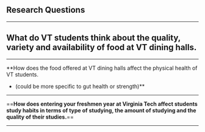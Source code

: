 


## Research Questions


****

 **What do VT students think about the quality, variety and availability of food at VT dining halls.**  
 - 

****
 **How does the food offered at VT dining halls affect the physical health of VT students. 
- (could be more specific to gut health or strength)**

****
==**How does entering your freshmen year at Virginia Tech affect students study habits in terms of type of studying, the amount of studying and the quality of their studies.**==

---

